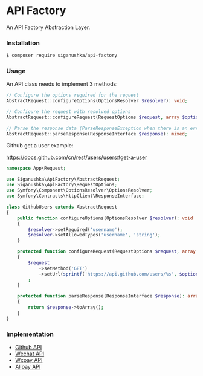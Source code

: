 # API Factory

An API Factory Abstraction Layer.

### Installation

```bash
$ composer require siganushka/api-factory
```

### Usage

An API class needs to implement 3 methods:

```php
// Configure the options required for the request
AbstractRequest::configureOptions(OptionsResolver $resolver): void;

// Configure the request with resolved options
AbstractRequest::configureRequest(RequestOptions $request, array $options): void;

// Parse the response data (ParseResponseException when there is an error)
AbstractRequest::parseResponse(ResponseInterface $response): mixed;
```

Github get a user example:

https://docs.github.com/cn/rest/users/users#get-a-user

```php
namespace App\Request;

use Siganushka\ApiFactory\AbstractRequest;
use Siganushka\ApiFactory\RequestOptions;
use Symfony\Component\OptionsResolver\OptionsResolver;
use Symfony\Contracts\HttpClient\ResponseInterface;

class GithubUsers extends AbstractRequest
{
    public function configureOptions(OptionsResolver $resolver): void
    {
        $resolver->setRequired('username');
        $resolver->setAllowedTypes('username', 'string');
    }

    protected function configureRequest(RequestOptions $request, array $options): void
    {
        $request
            ->setMethod('GET')
            ->setUrl(sprintf('https://api.github.com/users/%s', $options['username']))
        ;
    }

    protected function parseResponse(ResponseInterface $response): array
    {
        return $response->toArray();
    }
}
```

### Implementation

* [Github API](https://github.com/siganushka/github-api)
* [Wechat API](https://github.com/siganushka/wechat-api)
* [Wxpay API](https://github.com/siganushka/wxpay-api)
* [Alipay API](https://github.com/siganushka/alipay-api)
